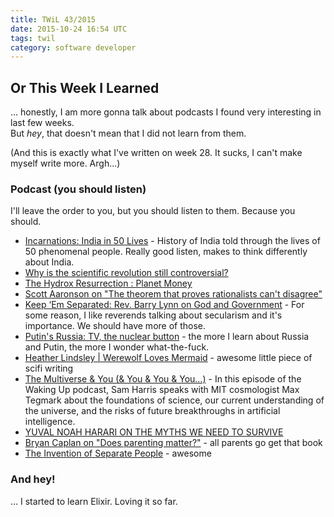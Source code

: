 ```yaml
---
title: TWiL 43/2015
date: 2015-10-24 16:54 UTC
tags: twil
category: software developer
---
```


## Or This Week I Learned

... honestly, I am more gonna talk about podcasts I found very interesting in last few weeks.  
But *hey*, that doesn't mean that I did not learn from them.

(And this is exactly what I've written on week 28. It sucks, I can't make myself write more. Argh...)

### Podcast (you should listen)
I'll leave the order to you, but you should listen to them. Because you should.  

* [Incarnations: India in 50 Lives](http://www.bbc.co.uk/programmes/b05rptbv/episodes/downloads) - History of India told through the lives of 50 phenomenal people. Really good listen, makes to think differently about India.
* [Why is the scientific revolution still controversial?](http://www.theguardian.com/science/audio/2015/sep/21/history-scientific-revolution-david-wootton)
* [The Hydrox Resurrection : Planet Money](http://www.npr.org/sections/money/2015/09/18/441546748/episode-652-the-hydrox-resurrection)
* [Scott Aaronson on "The theorem that proves rationalists can't disagree"](http://rationallyspeakingpodcast.org/show/rs143-scott-aaronson-on-the-theorem-that-proves-rationalists.html)
* [Keep ‘Em Separated: Rev. Barry Lynn on God and Government](http://www.pointofinquiry.org/keep_em_separated_rev._barry_lynn_on_god_and_government/) - For some reason, I like reverends talking about secularism and it's importance. We should have more of those.
* [Putin's Russia: TV, the nuclear button](https://soundcloud.com/theeconomist/putins-russia-tv-the-nuclear-button) -  the more I learn about Russia and Putin, the more I wonder what-the-fuck.  
* [Heather Lindsley | Werewolf Loves Mermaid](http://www.podcastchart.com/podcasts/lightspeed-magazine-science-fiction-and-fantasy-story-podcast-sci-fi-audiobook-short-stories/episodes/heather-lindsley-werewolf-loves-mermaid) - awesome little piece of scifi writing
* [The Multiverse & You (& You & You & You…)](http://www.samharris.org/podcast/item/the-multiverse-you-you-you-you) - In this episode of the Waking Up podcast, Sam Harris speaks with MIT cosmologist Max Tegmark about the foundations of science, our current understanding of the universe, and the risks of future breakthroughs in artificial intelligence.
* [YUVAL NOAH HARARI ON THE MYTHS WE NEED TO SURVIVE](http://www.intelligencesquared.com/events/yuval-noah-harari-on-the-myths-we-need-to-survive/)
* [Bryan Caplan on "Does parenting matter?"](http://rationallyspeakingpodcast.org/show/rs144-bryan-caplan-on-does-parenting-matter.html) - all parents go get that book
* [The Invention of Separate People](http://www.lightspeedmagazine.com/fiction/the-invention-of-separate-people/) - awesome


### And hey!
... I started to learn Elixir. Loving it so far.
